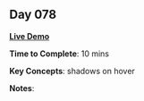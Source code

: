 ## Day 078

**<a href="https://css100.aniqa.dev#day-078">Live Demo</a>**

**Time to Complete**: 10 mins

**Key Concepts**: shadows on hover

**Notes**:
